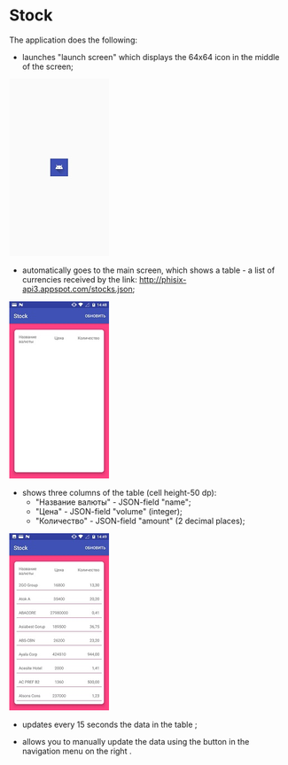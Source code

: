 # Stock
The application does the following:
- launches "launch screen" which displays the 64x64 icon in the middle of the screen;

![launch screen](https://github.com/btow/Stock/blob/master/app/src/main/res/img1.jpg)

- automatically goes to the main screen, which shows a table - a list of currencies received by the link: http://phisix-api3.appspot.com/stocks.json;

![main screen](https://github.com/btow/Stock/blob/master/app/src/main/res/img2.jpg)

- shows three columns of the table (cell height-50 dp):
  - "Название валюты" - JSON-field "name";
  - "Цена" - JSON-field "volume" (integer);
  - "Количество" - JSON-field "amount" (2 decimal places);

![shows three columns of the table](https://github.com/btow/Stock/blob/master/app/src/main/res/img3.jpg)

- updates every 15 seconds the data in the table ;

- allows you to manually update the data using the button in the navigation menu on the right .
